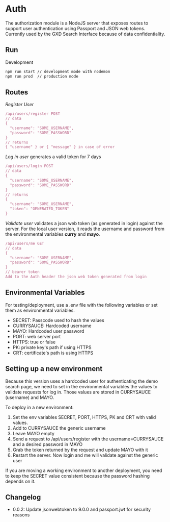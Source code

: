 # Auth

The authorization module is a NodeJS server that exposes routes to support user
authentication using Passport and JSON web tokens. Currently used by the GXD
Search Interface because of data confidentiality.

## Run

Development

```bash
npm run start // development mode with nodemon
npm run prod  // production mode
```

## Routes

_Register User_

```javascript
/api/users/register POST
// data
{
  "username": "SOME_USERNAME",
  "password": "SOME_PASSWORD"
}
// returns
{ "username" } or { "message" } in case of error
```

_Log in user_ generates a valid token for 7 days

```javascript
/api/users/login POST
// data
{
  "username": "SOME_USERNAME",
  "password": "SOME_PASSWORD"
}
// returns
{
  "username": "SOME_USERNAME",
  "token": "GENERATED_TOKEN"
}
```

_Validate user_ validates a json web token (as generated in login) against the
server. For the local user version, it reads the username and password from the
environmental variables **curry** and **mayo**.

```javascript
/api/users/me GET
// data
{
  "username": "SOME_USERNAME",
  "password": "SOME_PASSWORD"
}
// bearer token
Add to the Auth header the json web token generated from login
```

## Environmental Variables

For testing/deployment, use a .env file with the following variables or set them
as environmental variables.

- SECRET: Passcode used to hash the values
- CURRYSAUCE: Hardcoded username
- MAYO: Hardcoded user password
- PORT: web server port
- HTTPS: true or false
- PK: private key's path if using HTTPS
- CRT: certificate's path is using HTTPS

## Setting up a new environment

Because this version uses a hardcoded user for authenticating the demo search
page, we need to set in the environmental variables the values to validate
requests for log in. Those values are stored in CURRYSAUCE (username) and MAYO.

To deploy in a new environment:

1. Set the env variables SECRET, PORT, HTTPS, PK and CRT with valid values.
2. Add to CURRYSAUCE the generic username
3. Leave MAYO empty
4. Send a request to /api/users/register with the username=CURRYSAUCE and a
   desired password in MAYO
5. Grab the token returned by the request and update MAYO with it
6. Restart the server. Now login and me will validate against the generic user

If you are moving a working environment to another deployment, you need to keep
the SECRET value consistent because the password hashing depends on it.

## Changelog

- 0.0.2: Update jsonwebtoken to 9.0.0 and passport.jwt for security reasons
